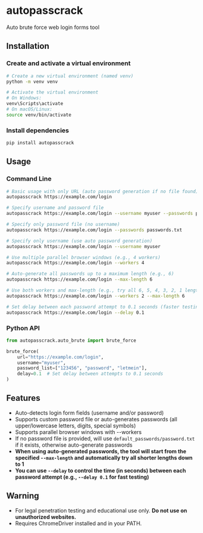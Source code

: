 # autopasscrack

Auto brute force web login forms tool

## Installation

### Create and activate a virtual environment

```bash
# Create a new virtual environment (named venv)
python -m venv venv

# Activate the virtual environment
# On Windows:
venv\Scripts\activate
# On macOS/Linux:
source venv/bin/activate
```

### Install dependencies

```bash
pip install autopasscrack
```

## Usage

### Command Line

```bash
# Basic usage with only URL (auto password generation if no file found)
autopasscrack https://example.com/login

# Specify username and password file
autopasscrack https://example.com/login --username myuser --passwords passwords.txt

# Specify only password file (no username)
autopasscrack https://example.com/login --passwords passwords.txt

# Specify only username (use auto password generation)
autopasscrack https://example.com/login --username myuser

# Use multiple parallel browser windows (e.g., 4 workers)
autopasscrack https://example.com/login --workers 4

# Auto-generate all passwords up to a maximum length (e.g., 6)
autopasscrack https://example.com/login --max-length 6

# Use both workers and max-length (e.g., try all 6, 5, 4, 3, 2, 1 length passwords in parallel)
autopasscrack https://example.com/login --workers 2 --max-length 6

# Set delay between each password attempt to 0.1 seconds (faster testing)
autopasscrack https://example.com/login --delay 0.1
```

### Python API

```python
from autopasscrack.auto_brute import brute_force

brute_force(
    url="https://example.com/login",
    username="myuser",
    password_list=["123456", "password", "letmein"],
    delay=0.1  # Set delay between attempts to 0.1 seconds
)
```

## Features
- Auto-detects login form fields (username and/or password)
- Supports custom password file or auto-generates passwords (all upper/lowercase letters, digits, special symbols)
- Supports parallel browser windows with --workers
- If no password file is provided, will use `default_passwords/password.txt` if it exists, otherwise auto-generate passwords
- **When using auto-generated passwords, the tool will start from the specified `--max-length` and automatically try all shorter lengths down to 1**
- **You can use `--delay` to control the time (in seconds) between each password attempt (e.g., `--delay 0.1` for fast testing)**

## Warning
- For legal penetration testing and educational use only. **Do not use on unauthorized websites.**
- Requires ChromeDriver installed and in your PATH.